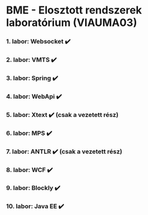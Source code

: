 # BME - Elosztott rendszerek laboratórium (VIAUMA03)

### 1. labor: Websocket :heavy_check_mark:

### 2. labor: VMTS :heavy_check_mark:

### 3. labor: Spring :heavy_check_mark:

### 4. labor: WebApi :heavy_check_mark:

### 5. labor: Xtext :heavy_check_mark: (csak a vezetett rész)

### 6. labor: MPS :heavy_check_mark:

### 7. labor: ANTLR :heavy_check_mark: (csak a vezetett rész)

### 8. labor: WCF :heavy_check_mark:

### 9. labor: Blockly :heavy_check_mark:

### 10. labor: Java EE :heavy_check_mark:
